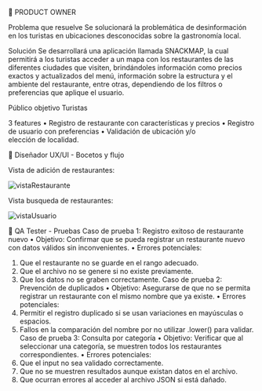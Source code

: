 👥 PRODUCT OWNER

Problema que resuelve 
Se solucionará la problemática de desinformación en los turistas en ubicaciones desconocidas sobre la gastronomía local. 

Solución
Se desarrollará una aplicación llamada SNACKMAP, la cual permitirá a los turistas acceder a un mapa con los restaurantes de las diferentes ciudades que visiten, brindándoles información como precios exactos y actualizados del menú, información sobre la estructura y el ambiente del restaurante, entre otras, dependiendo de los filtros o preferencias que aplique el usuario. 

Público objetivo
Turistas 

3 features 
• Registro de restaurante con características y precios 
• ⁠Registro de usuario con preferencias 
• ⁠Validación de ubicación y/o elección de localidad.


🎨 Diseñador UX/UI - Bocetos y flujo


Vista de adición de restaurantes: 


![vistaRestaurante](https://github.com/user-attachments/assets/bab2eb12-2e60-42e8-97e0-10c6fbe1f535)

Vista busqueda de restaurantes:


![vistaUsuario](https://github.com/user-attachments/assets/7af0234b-9498-4372-8081-b9da77b197e3)


🔧 QA Tester - Pruebas
Caso de prueba 1: Registro exitoso de restaurante nuevo
•	Objetivo: Confirmar que se pueda registrar un restaurante nuevo con datos válidos sin inconvenientes.
•	Errores potenciales:
1.	Que el restaurante no se guarde en el rango adecuado.
2.	Que el archivo no se genere si no existe previamente.
3.	Que los datos no se graben correctamente.
Caso de prueba 2: Prevención de duplicados
•	Objetivo: Asegurarse de que no se permita registrar un restaurante con el mismo nombre que ya existe.
•	Errores potenciales:
1.	Permitir el registro duplicado si se usan variaciones en mayúsculas o espacios.
2.	Fallos en la comparación del nombre por no utilizar .lower() para validar.
Caso de prueba 3: Consulta por categoría
•	Objetivo: Verificar que al seleccionar una categoría, se muestren todos los restaurantes correspondientes.
•	Errores potenciales:
1.	Que el input no sea validado correctamente.
2.	Que no se muestren resultados aunque existan datos en el archivo.
3.	Que ocurran errores al acceder al archivo JSON si está dañado.
